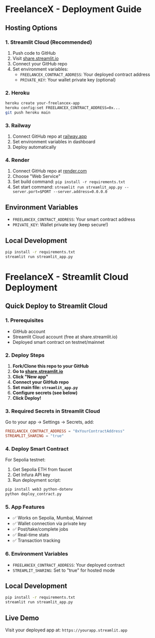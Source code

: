 # FreelanceX - Deployment Guide

## Hosting Options

### 1. Streamlit Cloud (Recommended)
1. Push code to GitHub
2. Visit [share.streamlit.io](https://share.streamlit.io)
3. Connect your GitHub repo
4. Set environment variables:
   - `FREELANCEX_CONTRACT_ADDRESS`: Your deployed contract address
   - `PRIVATE_KEY`: Your wallet private key (optional)

### 2. Heroku
```bash
heroku create your-freelancex-app
heroku config:set FREELANCEX_CONTRACT_ADDRESS=0x...
git push heroku main
```

### 3. Railway
1. Connect GitHub repo at [railway.app](https://railway.app)
2. Set environment variables in dashboard
3. Deploy automatically

### 4. Render
1. Connect GitHub repo at [render.com](https://render.com)
2. Choose "Web Service"
3. Set build command: `pip install -r requirements.txt`
4. Set start command: `streamlit run streamlit_app.py --server.port=$PORT --server.address=0.0.0.0`

## Environment Variables
- `FREELANCEX_CONTRACT_ADDRESS`: Your smart contract address
- `PRIVATE_KEY`: Wallet private key (keep secure!)

## Local Development
```bash
pip install -r requirements.txt
streamlit run streamlit_app.py
```

# FreelanceX - Streamlit Cloud Deployment

## Quick Deploy to Streamlit Cloud

### 1. Prerequisites
- GitHub account
- Streamlit Cloud account (free at share.streamlit.io)
- Deployed smart contract on testnet/mainnet

### 2. Deploy Steps

1. **Fork/Clone this repo to your GitHub**
2. **Go to [share.streamlit.io](https://share.streamlit.io)**
3. **Click "New app"**
4. **Connect your GitHub repo**
5. **Set main file: `streamlit_app.py`**
6. **Configure secrets (see below)**
7. **Click Deploy!**

### 3. Required Secrets in Streamlit Cloud

Go to your app → Settings → Secrets, add:

```toml
FREELANCEX_CONTRACT_ADDRESS = "0xYourContractAddress"
STREAMLIT_SHARING = "true"
```

### 4. Deploy Smart Contract

For Sepolia testnet:
1. Get Sepolia ETH from faucet
2. Get Infura API key
3. Run deployment script:
```bash
pip install web3 python-dotenv
python deploy_contract.py
```

### 5. App Features
- ✅ Works on Sepolia, Mumbai, Mainnet
- ✅ Wallet connection via private key
- ✅ Post/take/complete jobs
- ✅ Real-time stats
- ✅ Transaction tracking

### 6. Environment Variables
- `FREELANCEX_CONTRACT_ADDRESS`: Your deployed contract
- `STREAMLIT_SHARING`: Set to "true" for hosted mode

## Local Development
```bash
pip install -r requirements.txt
streamlit run streamlit_app.py
```

## Live Demo
Visit your deployed app at: `https://yourapp.streamlit.app`
